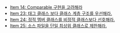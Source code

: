 * [Item 14: Comparable 구현을 고려해라](item14.md)
* [Item 23: 태그 클래스 보다 클래스 계층 구조를 우선해라.](item23.md)
* [Item 24: 정적 멤버 클래스를 비정적 클래스보다 선호해라.](item24.md)
* [Item 25: 소스 파일을 단일 최상위 클래스로 제한해라.](item25.md)